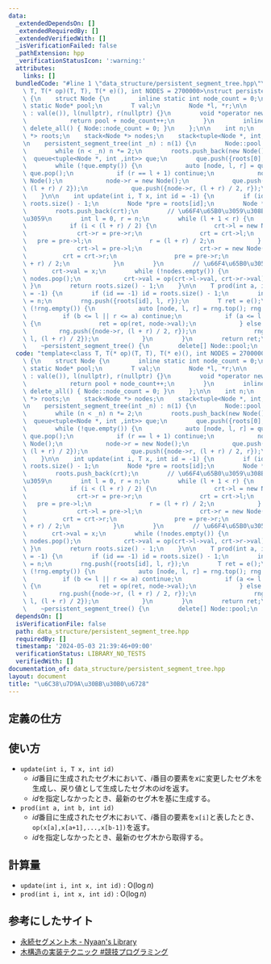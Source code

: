 ```yaml
---
data:
  _extendedDependsOn: []
  _extendedRequiredBy: []
  _extendedVerifiedWith: []
  _isVerificationFailed: false
  _pathExtension: hpp
  _verificationStatusIcon: ':warning:'
  attributes:
    links: []
  bundledCode: "#line 1 \"data_structure/persistent_segment_tree.hpp\"\ntemplate<class\
    \ T, T(* op)(T, T), T(* e)(), int NODES = 2700000>\nstruct persistent_segment_tree\
    \ {\n    struct Node {\n        inline static int node_count = 0;\n        inline\
    \ static Node* pool;\n        T val;\n        Node *l, *r;\n\n        Node ()\
    \ : val(e()), l(nullptr), r(nullptr) {}\n        void *operator new(size_t) {\n\
    \            return pool + node_count++;\n        }\n        inline static void\
    \ delete_all() { Node::node_count = 0; }\n    };\n\n    int n;\n    vector<Node\
    \ *> roots;\n    stack<Node *> nodes;\n    stack<tuple<Node *, int, int>> rng;\n\
    \n    persistent_segment_tree(int _n) : n(1) {\n        Node::pool = new Node[NODES];\n\
    \        while (n < _n) n *= 2;\n        roots.push_back(new Node());\n      \
    \  queue<tuple<Node *, int ,int>> que;\n        que.push({roots[0], 0, n});\n\
    \        while (!que.empty()) {\n            auto [node, l, r] = que.front();\
    \ que.pop();\n            if (r == l + 1) continue;\n            node->l = new\
    \ Node();\n            node->r = new Node();\n            que.push({node->l, l,\
    \ (l + r) / 2});\n            que.push({node->r, (l + r) / 2, r});\n        }\n\
    \    }\n\n    int update(int i, T x, int id = -1) {\n        if (id < 0) id =\
    \ roots.size() - 1;\n        Node *pre = roots[id];\n        Node *crt = new Node();\n\
    \        roots.push_back(crt);\n        // \u66F4\u65B0\u3059\u308Bnode\u3092\u63A2\
    \u3059\n        int l = 0, r = n;\n        while (l + 1 < r) {\n            nodes.push(crt);\n\
    \            if (i < (l + r) / 2) {\n                crt->l = new Node();\n  \
    \              crt->r = pre->r;\n                crt = crt->l;\n             \
    \   pre = pre->l;\n                r = (l + r) / 2;\n            } else {\n  \
    \              crt->l = pre->l;\n                crt->r = new Node();\n      \
    \          crt = crt->r;\n                pre = pre->r;\n                l = (l\
    \ + r) / 2;\n            }\n        }\n        // \u66F4\u65B0\u3059\u308B\n \
    \       crt->val = x;\n        while (!nodes.empty()) {\n            crt = nodes.top();\
    \ nodes.pop();\n            crt->val = op(crt->l->val, crt->r->val);\n       \
    \ }\n        return roots.size() - 1;\n    }\n\n    T prod(int a, int b, int id\
    \ = -1) {\n        if (id == -1) id = roots.size() - 1;\n        int l = 0, r\
    \ = n;\n        rng.push({roots[id], l, r});\n        T ret = e();\n        while\
    \ (!rng.empty()) {\n            auto [node, l, r] = rng.top(); rng.pop();\n  \
    \          if (b <= l || r <= a) continue;\n            if (a <= l && r <= b)\
    \ {\n                ret = op(ret, node->val);\n            } else {\n       \
    \         rng.push({node->r, (l + r) / 2, r});\n                rng.push({node->l,\
    \ l, (l + r) / 2});\n            }\n        }\n        return ret;\n    }\n\n\
    \    ~persistent_segment_tree() {\n        delete[] Node::pool;\n    }\n};\n"
  code: "template<class T, T(* op)(T, T), T(* e)(), int NODES = 2700000>\nstruct persistent_segment_tree\
    \ {\n    struct Node {\n        inline static int node_count = 0;\n        inline\
    \ static Node* pool;\n        T val;\n        Node *l, *r;\n\n        Node ()\
    \ : val(e()), l(nullptr), r(nullptr) {}\n        void *operator new(size_t) {\n\
    \            return pool + node_count++;\n        }\n        inline static void\
    \ delete_all() { Node::node_count = 0; }\n    };\n\n    int n;\n    vector<Node\
    \ *> roots;\n    stack<Node *> nodes;\n    stack<tuple<Node *, int, int>> rng;\n\
    \n    persistent_segment_tree(int _n) : n(1) {\n        Node::pool = new Node[NODES];\n\
    \        while (n < _n) n *= 2;\n        roots.push_back(new Node());\n      \
    \  queue<tuple<Node *, int ,int>> que;\n        que.push({roots[0], 0, n});\n\
    \        while (!que.empty()) {\n            auto [node, l, r] = que.front();\
    \ que.pop();\n            if (r == l + 1) continue;\n            node->l = new\
    \ Node();\n            node->r = new Node();\n            que.push({node->l, l,\
    \ (l + r) / 2});\n            que.push({node->r, (l + r) / 2, r});\n        }\n\
    \    }\n\n    int update(int i, T x, int id = -1) {\n        if (id < 0) id =\
    \ roots.size() - 1;\n        Node *pre = roots[id];\n        Node *crt = new Node();\n\
    \        roots.push_back(crt);\n        // \u66F4\u65B0\u3059\u308Bnode\u3092\u63A2\
    \u3059\n        int l = 0, r = n;\n        while (l + 1 < r) {\n            nodes.push(crt);\n\
    \            if (i < (l + r) / 2) {\n                crt->l = new Node();\n  \
    \              crt->r = pre->r;\n                crt = crt->l;\n             \
    \   pre = pre->l;\n                r = (l + r) / 2;\n            } else {\n  \
    \              crt->l = pre->l;\n                crt->r = new Node();\n      \
    \          crt = crt->r;\n                pre = pre->r;\n                l = (l\
    \ + r) / 2;\n            }\n        }\n        // \u66F4\u65B0\u3059\u308B\n \
    \       crt->val = x;\n        while (!nodes.empty()) {\n            crt = nodes.top();\
    \ nodes.pop();\n            crt->val = op(crt->l->val, crt->r->val);\n       \
    \ }\n        return roots.size() - 1;\n    }\n\n    T prod(int a, int b, int id\
    \ = -1) {\n        if (id == -1) id = roots.size() - 1;\n        int l = 0, r\
    \ = n;\n        rng.push({roots[id], l, r});\n        T ret = e();\n        while\
    \ (!rng.empty()) {\n            auto [node, l, r] = rng.top(); rng.pop();\n  \
    \          if (b <= l || r <= a) continue;\n            if (a <= l && r <= b)\
    \ {\n                ret = op(ret, node->val);\n            } else {\n       \
    \         rng.push({node->r, (l + r) / 2, r});\n                rng.push({node->l,\
    \ l, (l + r) / 2});\n            }\n        }\n        return ret;\n    }\n\n\
    \    ~persistent_segment_tree() {\n        delete[] Node::pool;\n    }\n};"
  dependsOn: []
  isVerificationFile: false
  path: data_structure/persistent_segment_tree.hpp
  requiredBy: []
  timestamp: '2024-05-03 21:39:46+09:00'
  verificationStatus: LIBRARY_NO_TESTS
  verifiedWith: []
documentation_of: data_structure/persistent_segment_tree.hpp
layout: document
title: "\u6C38\u7D9A\u30BB\u30B0\u6728"
---
```

## 定義の仕方

## 使い方
- `update(int i, T x, int id)`
    - $id$番目に生成されたセグ木において、$i$番目の要素を$x$に変更したセグ木を生成し、戻り値として生成したセグ木の$id$を返す。
    - $id$を指定しなかったとき、最新のセグ木を基に生成する。
- `prod(int a, int b, int id)`
    - $id$番目に生成されたセグ木において、$i$番目の要素を`x[i]`と表したとき、`op(x[a],x[a+1],...,x[b-1])`を返す。
    - $id$を指定しなかったとき、最新のセグ木から取得する。

## 計算量
- `update(int i, int x, int id)` : $\mathrm{O}(\log{n})$
- `prod(int i, int x, int id)` : $\mathrm{O}(\log{n})$

## 参考にしたサイト

- [永続セグメント木 - Nyaan's Library](https://nyaannyaan.github.io/library/segment-tree/persistent-segment-tree.hpp.html)
- [木構造の実装テクニック #競技プログラミング](https://qiita.com/tubo28/items/f058582e457f6870a800)